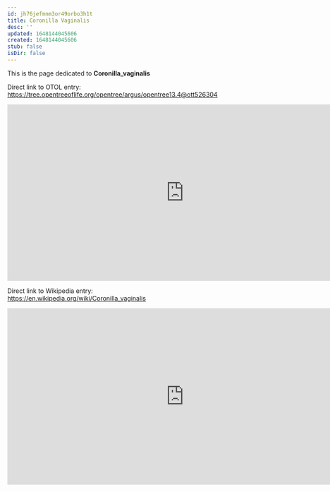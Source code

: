 ```yaml
---
id: jh76jefmnm3or49orbo3h1t
title: Coronilla Vaginalis
desc: ''
updated: 1648144045606
created: 1648144045606
stub: false
isDir: false
---
```

This is the page dedicated to **Coronilla_vaginalis**


Direct link to OTOL entry: https://tree.opentreeoflife.org/opentree/argus/opentree13.4@ott526304



<html>
    <body>
    <iframe src="https://tree.opentreeoflife.org/opentree/argus/opentree13.4@ott526304"
    width="800" height="400" frameborder="0" allowfullscreen> </iframe>
    </body>
</html>
    


Direct link to Wikipedia entry: https://en.wikipedia.org/wiki/Coronilla_vaginalis



<html>
    <body>
    <iframe src="https://en.wikipedia.org/wiki/Coronilla_vaginalis"
    width="800" height="400" frameborder="0" allowfullscreen> </iframe>
    </body>
</html>
    
